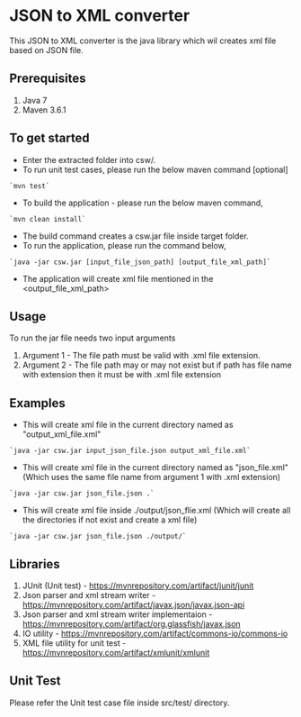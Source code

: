 # JSON to XML converter

This JSON to XML converter is the java library which wil creates xml file based on JSON file.

## Prerequisites

   1. Java 7
   2. Maven 3.6.1

## To get started

   - Enter the extracted folder into csw/.
   - To run unit test cases, please run the below maven command [optional]

	`mvn test`

   - To build the application - please run the below maven command,

	`mvn clean install`

   - The build command creates a csw.jar file inside target folder.
   - To run the application, please run the command below,

	`java -jar csw.jar [input_file_json_path] [output_file_xml_path]`

   - The application will create xml file mentioned in the <output_file_xml_path>

## Usage

To run the jar file needs two input arguments

   1. Argument 1 - The file path must be valid with .xml file extension.
   2. Argument 2 - The file path may or may not exist but if path has file name with extension then it must be with .xml file extension

## Examples

   - This will create xml file in the current directory named as "output_xml_file.xml"

	`java -jar csw.jar input_json_file.json output_xml_file.xml`

   - This will create xml file in the current directory named as "json_file.xml" (Which uses the same file name from argument 1 with .xml extension)

	`java -jar csw.jar json_file.json .`

   - This will create xml file inside ./output/json_flie.xml (Which will create all the directories if not exist and create a xml file)

	`java -jar csw.jar json_file.json ./output/`

## Libraries 

1. JUnit (Unit test) - https://mvnrepository.com/artifact/junit/junit
2. Json parser and xml stream writer - https://mvnrepository.com/artifact/javax.json/javax.json-api
3. Json parser and xml stream writer implementaion - https://mvnrepository.com/artifact/org.glassfish/javax.json
4. IO utility - https://mvnrepository.com/artifact/commons-io/commons-io
5. XML file utility for unit test - https://mvnrepository.com/artifact/xmlunit/xmlunit
	

## Unit Test

Please refer the Unit test case file inside src/test/ directory.



